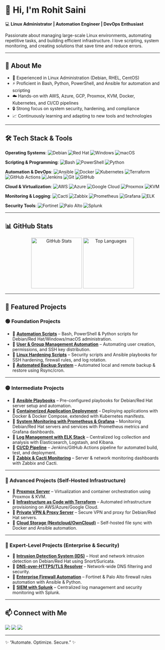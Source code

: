 # 👋 Hi, I'm Rohit Saini  

💻 **Linux Administrator | Automation Engineer | DevOps Enthusiast**  

Passionate about managing large-scale Linux environments, automating repetitive tasks, and building efficient infrastructure. I love scripting, system monitoring, and creating solutions that save time and reduce errors.  

---

## 🚀 About Me  

- 🔧 Experienced in Linux Administration (Debian, RHEL, CentOS)
- ⚡ Proficient in Bash, Python, PowerShell, and Ansible for automation and scripting
- ☁️ Hands-on with AWS, Azure, GCP, Proxmox, KVM, Docker, Kubernetes, and CI/CD pipelines
- 🔒 Strong focus on system security, hardening, and compliance
- 📈 Continuously learning and adapting to new tools and technologies 

---

## 🛠️ Tech Stack & Tools  

**Operating Systems**: ![Debian](https://img.shields.io/badge/Debian-A81D33?style=flat&logo=debian&logoColor=white) ![Red Hat](https://img.shields.io/badge/Red%20Hat-EE0000?style=flat&logo=red-hat&logoColor=white) ![Windows](https://img.shields.io/badge/Windows-0078D6?style=flat&logo=windows&logoColor=white) ![macOS](https://img.shields.io/badge/macOS-000000?style=flat&logo=apple&logoColor=white)  

**Scripting & Programming**: ![Bash](https://img.shields.io/badge/Bash-4EAA25?style=flat&logo=gnu-bash&logoColor=white) ![PowerShell](https://img.shields.io/badge/PowerShell-5391FE?style=flat&logo=powershell&logoColor=white) ![Python](https://img.shields.io/badge/Python-3776AB?style=flat&logo=python&logoColor=white)

**Automation & DevOps**: ![Ansible](https://img.shields.io/badge/Ansible-EE0000?style=flat&logo=ansible&logoColor=white) ![Docker](https://img.shields.io/badge/Docker-2496ED?style=flat&logo=docker&logoColor=white) ![Kubernetes](https://img.shields.io/badge/Kubernetes-326CE5?style=flat&logo=kubernetes&logoColor=white)
 ![Terraform](https://img.shields.io/badge/Terraform-7B42BC?style=flat&logo=terraform&logoColor=white) ![GitHub Actions](https://img.shields.io/badge/GitHub%20Actions-2088FF?style=flat&logo=githubactions&logoColor=white)
 ![Jenkins](https://img.shields.io/badge/Jenkins-D24939?style=flat&logo=jenkins&logoColor=white)  ![Git](https://img.shields.io/badge/Git-F05032?style=flat&logo=git&logoColor=white) ![GitHub](https://img.shields.io/badge/GitHub-181717?style=flat&logo=github&logoColor=white)  

**Cloud & Virtualization**: ![AWS](https://img.shields.io/badge/AWS-232F3E?style=flat&logo=amazon-aws&logoColor=white) ![Azure](https://img.shields.io/badge/Azure-0078D4?style=flat&logo=microsoft-azure&logoColor=white) ![Google Cloud](https://img.shields.io/badge/Google_Cloud-4285F4?style=flat&logo=google-cloud&logoColor=white) ![Proxmox](https://img.shields.io/badge/Proxmox-E57000?style=flat&logo=proxmox&logoColor=white) ![KVM](https://img.shields.io/badge/KVM-000000?style=flat&logo=linux&logoColor=white)  

**Monitoring & Logging**: ![Cacti](https://img.shields.io/badge/Cacti-5AA454?style=flat&logo=cacti&logoColor=white) ![Zabbix](https://img.shields.io/badge/Zabbix-DC382D?style=flat&logo=zabbix&logoColor=white)  ![Prometheus](https://img.shields.io/badge/Prometheus-E6522C?style=flat&logo=prometheus&logoColor=white) ![Grafana](https://img.shields.io/badge/Grafana-F46800?style=flat&logo=grafana&logoColor=white) ![ELK](https://img.shields.io/badge/ELK-005571?style=flat&logo=elastic&logoColor=white)  

**Security Tools**: ![Fortinet](https://img.shields.io/badge/FortiGate-EE3124?style=flat&logo=fortinet&logoColor=white) ![Palo Alto](https://img.shields.io/badge/Palo%20Alto-007C92?style=flat&logo=palo-alto-networks&logoColor=white) ![Splunk](https://img.shields.io/badge/Splunk-000000?style=flat&logo=splunk&logoColor=white)




---

## 📊 GitHub Stats  
<p align="center">
  <img src="https://github-readme-stats.vercel.app/api?username=your-github-username&show_icons=true&theme=radical" alt="GitHub Stats" height="165" />
  <img src="https://github-readme-stats.vercel.app/api/top-langs/?username=your-github-username&layout=compact&theme=radical" alt="Top Languages" height="165" />
</p>  

---

## 📂 Featured Projects  

### 🟢 Foundation Projects  
- 🔹 **[Automation Scripts](https://github.com/your-github-username/automation-scripts)** – Bash, PowerShell & Python scripts for Debian/Red Hat/Windows/macOS administration.  
- 🔹 **[User & Group Management Automation](https://github.com/your-github-username/user-group-automation)** – Automating user creation, permissions, and SSH key distribution.  
- 🔹 **[Linux Hardening Scripts](https://github.com/your-github-username/linux-hardening)** – Security scripts and Ansible playbooks for SSH hardening, firewall rules, and log rotation.  
- 🔹 **[Automated Backup System](https://github.com/your-github-username/backup-system)** – Automated local and remote backup & restore using Rsync/cron.  

---

### 🟡 Intermediate Projects  
- 🔹 **[Ansible Playbooks](https://github.com/your-github-username/ansible-playbooks)** – Pre-configured playbooks for Debian/Red Hat server setup and automation.  
- 🔹 **[Containerized Application Deployment](https://github.com/your-github-username/containerized-deployment)** – Deploying applications with Docker & Docker Compose, extended with Kubernetes manifests.  
- 🔹 **[System Monitoring with Prometheus & Grafana](https://github.com/your-github-username/prometheus-grafana-monitoring)** – Monitoring Debian/Red Hat servers and services with Prometheus metrics and Grafana dashboards.  
- 🔹 **[Log Management with ELK Stack](https://github.com/your-github-username/elk-stack-logging)** – Centralized log collection and analysis with Elasticsearch, Logstash, and Kibana.  
- 🔹 **[CI/CD Pipeline](https://github.com/your-github-username/ci-cd-pipeline)** – Jenkins/GitHub Actions pipeline for automated build, test, and deployment.  
- 🔹 **[Zabbix & Cacti Monitoring](https://github.com/your-github-username/zabbix-cacti-monitoring)** – Server & network monitoring dashboards with Zabbix and Cacti.  

---

### 🔵 Advanced Projects (Self-Hosted Infrastructure)  
- 🔹 **[Proxmox Server](https://github.com/your-github-username/proxmox-server)** – Virtualization and container orchestration using Proxmox & KVM.  
- 🔹 **[Infrastructure as Code with Terraform](https://github.com/your-github-username/terraform-infra)** – Automated infrastructure provisioning on AWS/Azure/Google Cloud.  
- 🔹 **[Private VPN & Proxy Server](https://github.com/your-github-username/vpn-proxy-server)** – Secure VPN and proxy for Debian/Red Hat servers.  
- 🔹 **[Cloud Storage (Nextcloud/OwnCloud)](https://github.com/your-github-username/cloud-storage)** – Self-hosted file sync with Docker and Ansible automation.  

---

### 🔴 Expert-Level Projects (Enterprise & Security)  
- 🔹 **[Intrusion Detection System (IDS)](https://github.com/your-github-username/intrusion-detection)** – Host and network intrusion detection on Debian/Red Hat using Snort/Suricata.  
- 🔹 **[DNS-over-HTTPS/TLS Resolver](https://github.com/your-github-username/dns-filtering)** – Network-wide DNS filtering and security.  
- 🔹 **[Enterprise Firewall Automation](https://github.com/your-github-username/firewall-automation)** – Fortinet & Palo Alto firewall rules automation with Ansible & Python.  
- 🔹 **[SIEM with Splunk](https://github.com/your-github-username/splunk-siem)** – Centralized log management and security monitoring with Splunk.  


---

## 📫 Connect with Me  
<div>
    <a href="https://www.linkedin.com/in/rohitsaini-cyberguardian/"><img src="https://img.shields.io/badge/LinkedIn-0A66C2?style=for-the-badge&logo=linkedin&logoColor=white" /></a>
    <a href="https://github.com/cyberguardianx"><img src="https://img.shields.io/badge/GitHub-181717?style=for-the-badge&logo=github&logoColor=white" /></a>
    <a href="mailto:rohitsainius0@gmail.com"><img src="https://img.shields.io/badge/Email-D14836?style=for-the-badge&logo=gmail&logoColor=white" /></a>
</div>

---

✨ “Automate. Optimize. Secure.” ✨
